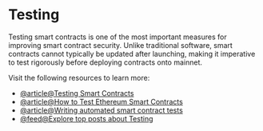 # Testing

Testing smart contracts is one of the most important measures for improving smart contract security. Unlike traditional software, smart contracts cannot typically be updated after launching, making it imperative to test rigorously before deploying contracts onto mainnet.

Visit the following resources to learn more:

- [@article@Testing Smart Contracts](https://ethereum.org/en/developers/docs/smart-contracts/testing/)
- [@article@How to Test Ethereum Smart Contracts](https://betterprogramming.pub/how-to-test-ethereum-smart-contracts-35abc8fa199d)
- [@article@Writing automated smart contract tests](https://docs.openzeppelin.com/learn/writing-automated-tests)
- [@feed@Explore top posts about Testing](https://app.daily.dev/tags/testing?ref=roadmapsh)
